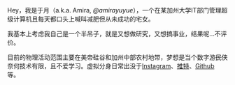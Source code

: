 Hey，我是于月（a.k.a. Amira, _@amirayuyue_），一个在某加州大学IT部门管理超级计算机且每天都口头上喊叫减肥但从未成功的宅女。

我基本上考虑我自己是一个半吊子，就是又想做研究，又想搞事业，结果呢...不评价。


目前的物理活动范围主要在美帝硅谷和加州中部农村地带，梦想是当个数字游<del>民</del>侠奈何技术有限，且不爱学习。虚拟分身日常出没于[Instagram](https://www.instagram.com/amirayue/)、[推特](https://twitter.com/amirayue)、[Github](https://github.com/amirayuyue) 等。

